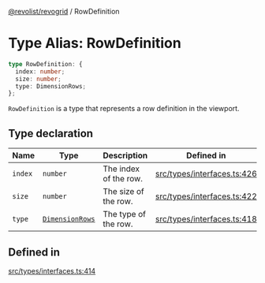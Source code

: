 [@revolist/revogrid](README.md) / RowDefinition

# Type Alias: RowDefinition

```ts
type RowDefinition: {
  index: number;
  size: number;
  type: DimensionRows;
};
```

`RowDefinition` is a type that represents a row definition in the
viewport.

## Type declaration

| Name | Type | Description | Defined in |
| ------ | ------ | ------ | ------ |
| `index` | `number` | The index of the row. | [src/types/interfaces.ts:426](https://github.com/revolist/revogrid/blob/c9c4fc1791ac452c4c9470419263ce544ebb624f/src/types/interfaces.ts#L426) |
| `size` | `number` | The size of the row. | [src/types/interfaces.ts:422](https://github.com/revolist/revogrid/blob/c9c4fc1791ac452c4c9470419263ce544ebb624f/src/types/interfaces.ts#L422) |
| `type` | [`DimensionRows`](TypeAlias.DimensionRows.md) | The type of the row. | [src/types/interfaces.ts:418](https://github.com/revolist/revogrid/blob/c9c4fc1791ac452c4c9470419263ce544ebb624f/src/types/interfaces.ts#L418) |

## Defined in

[src/types/interfaces.ts:414](https://github.com/revolist/revogrid/blob/c9c4fc1791ac452c4c9470419263ce544ebb624f/src/types/interfaces.ts#L414)
